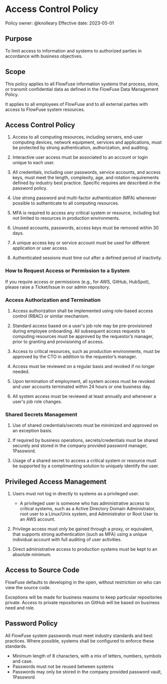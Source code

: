 # Access Control Policy

Policy owner: @knolleary
Effective date: 2023-05-01

## Purpose

To limit access to information and systems to authorized parties in accordance with business objectives.

## Scope

This policy applies to all FlowFuse information systems that process, store, or transmit confidential data as defined in the FlowFuse Data Management Policy.

It applies to all employees of FlowFuse and to all external parties with access to FlowFuse system resources.

## Access Control Policy

1. Access to all computing resources, including servers, end-user computing devices, network equipment, services and applications, must be protected by strong authentication, authorization, and auditing.

2. Interactive user access must be associated to an account or login unique to each user.

3. All credentials, including user passwords, service accounts, and access keys, must meet the length, complexity, age, and rotation requirements defined by industry best practice. Specific requires are described in the password policy.

4. Use strong password and multi-factor authentication (MFA) whenever possible to authenticate to all computing resources.

5. MFA is required to access any critical system or resource, including but not limited to resources in production environments.

6. Unused accounts, passwords, access keys must be removed within 30 days.

7. A unique access key or service account must be used for different application or user access.

8. Authenticated sessions must time out after a defined period of inactivity.

### How to Request Access or Permission to a System

If you require access or permissions (e.g., for AWS, GitHub, HubSpot), please raise a Ticket/Issue in our admin repository.

### Access Authorization and Termination

1. Access authorization shall be implemented using role-based access control (RBAC) or similar mechanism.

2. Standard access based on a user's job role may be pre-provisioned during employee onboarding. All subsequent access requests to computing resources must be approved by the requestor’s manager, prior to granting and provisioning of access.

3. Access to critical resources, such as production environments, must be approved by the CTO in addition to the requestor’s manager.

4. Access must be reviewed on a regular basis and revoked if no longer needed.

5. Upon termination of employment, all system access must be revoked and user accounts terminated within 24 hours or one business day.

6. All system access must be reviewed at least annually and whenever a user's job role changes.

### Shared Secrets Management

1. Use of shared credentials/secrets must be minimized and approved on an exception basis.

2. If required by business operations, secrets/credentials must be shared securely and stored in the company provided password manager, 1Password.

3. Usage of a shared secret to access a critical system or resource must be supported by a complimenting solution to uniquely identify the user.

## Privileged Access Management

1. Users must not log in directly to systems as a privileged user.

   - A privileged user is someone who has administrative access to critical systems, such as a Active Directory Domain Administrator, root user to a Linux/Unix system, and Administrator or Root User to an AWS account.

2. Privilege access must only be gained through a proxy, or equivalent, that supports strong authentication (such as MFA) using a unique individual account with full auditing of user activities.

3. Direct administrative access to production systems must be kept to an absolute minimum.

## Access to Source Code

FlowFuse defaults to developing in the open, without restriction on who can view the source code.

Exceptions will be made for business reasons to keep particular repositories private. Access to private repositories on GitHub will be based on business need and role.

## Password Policy

All FlowFuse system passwords must meet industry standards and best practices. Where possible, systems shall be configured to enforce these standards.

- Minimum length of 8 characters, with a mix of letters, numbers, symbols and case.
- Passwords must not be reused between systems
- Passwords may only be stored in the company provided password vault, 1Password.
